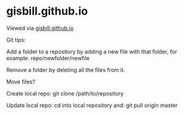 # gisbill.github.io

Viewed via [gisbill.github.io](http://gisbill.github.io)


Git tips:

Add a folder to a repository by adding a new file with that folder, for example: repo/newfolder/newfile

Remove a folder by deleting all the files from it.

Move files? 

Create local repo: git clone /path/to/repository

Update local repo: cd into local repository and: git pull origin master

